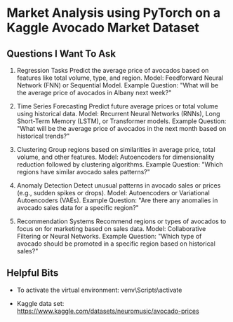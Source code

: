# Market Analysis using PyTorch on a Kaggle Avocado Market Dataset

## Questions I Want To Ask

1. Regression Tasks
Predict the average price of avocados based on features like total volume, type, and region.
Model: Feedforward Neural Network (FNN) or Sequential Model.
Example Question: "What will be the average price of avocados in Albany next week?"

2. Time Series Forecasting
Predict future average prices or total volume using historical data.
Model: Recurrent Neural Networks (RNNs), Long Short-Term Memory (LSTM), or Transformer models.
Example Question: "What will be the average price of avocados in the next month based on historical trends?"

3. Clustering
Group regions based on similarities in average price, total volume, and other features.
Model: Autoencoders for dimensionality reduction followed by clustering algorithms.
Example Question: "Which regions have similar avocado sales patterns?"

4. Anomaly Detection
Detect unusual patterns in avocado sales or prices (e.g., sudden spikes or drops).
Model: Autoencoders or Variational Autoencoders (VAEs).
Example Question: "Are there any anomalies in avocado sales data for a specific region?"

5. Recommendation Systems
Recommend regions or types of avocados to focus on for marketing based on sales data.
Model: Collaborative Filtering or Neural Networks.
Example Question: "Which type of avocado should be promoted in a specific region based on historical sales?"

## Helpful Bits

- To activate the virtual environment: venv\Scripts\activate

- Kaggle data set:
https://www.kaggle.com/datasets/neuromusic/avocado-prices
